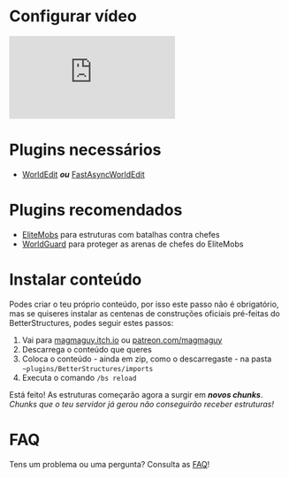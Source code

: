 # Configurar vídeo

<div class="outer-container">
<div class="iframe-container">
  <iframe class="video-iframe" src="https://www.youtube.com/embed/1z47lSxmyq0?si=zCk9OfM9b-FH7nUU" title="Reprodutor de vídeo do YouTube" frameborder="0" allow="accelerometer; autoplay; clipboard-write; encrypted-media; gyroscope; picture-in-picture; web-share" allowfullscreen></iframe>
</div>
</div>

# Plugins necessários

- [WorldEdit](https://dev.bukkit.org/projects/worldedit) ***ou*** [FastAsyncWorldEdit](https://www.spigotmc.org/resources/fastasyncworldedit.13932/)

# Plugins recomendados

- [EliteMobs](https://www.spigotmc.org/resources/%E2%9A%94elitemobs%E2%9A%94.40090/) para estruturas com batalhas contra
  chefes
- [WorldGuard](https://dev.bukkit.org/projects/worldguard) para proteger as arenas de chefes do EliteMobs

# Instalar conteúdo

Podes criar o teu próprio conteúdo, por isso este passo não é obrigatório, mas se quiseres instalar as centenas de construções oficiais pré-feitas do BetterStructures, podes seguir estes passos:

1) Vai para [magmaguy.itch.io](https://magmaguy.itch.io/) ou [patreon.com/magmaguy](https://www.patreon.com/magmaguy)
2) Descarrega o conteúdo que queres
3) Coloca o conteúdo - ainda em zip, como o descarregaste - na pasta `~plugins/BetterStructures/imports`
4) Executa o comando `/bs reload`

Está feito! As estruturas começarão agora a surgir em ***novos chunks***. *Chunks que o teu servidor já gerou não
conseguirão receber estruturas!*

# FAQ

Tens um problema ou uma pergunta? Consulta as [FAQ]($language$/betterstructures/faq.md)!
